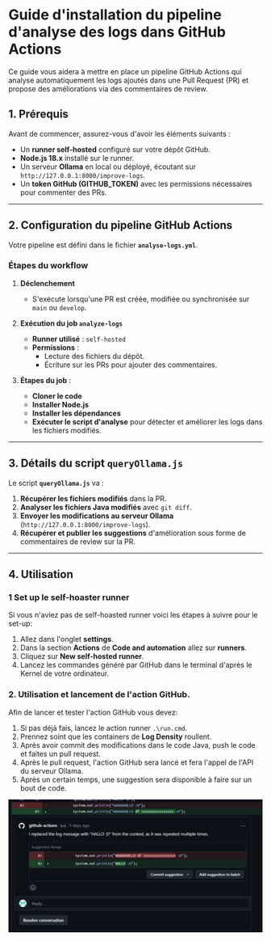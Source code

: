 # **Guide d'installation du pipeline d'analyse des logs dans GitHub Actions**

Ce guide vous aidera à mettre en place un pipeline GitHub Actions qui analyse automatiquement les logs ajoutés dans une Pull Request (PR) et propose des améliorations via des commentaires de review.

## **1. Prérequis**
Avant de commencer, assurez-vous d'avoir les éléments suivants :
- Un **runner self-hosted** configuré sur votre dépôt GitHub.
- **Node.js 18.x** installé sur le runner.
- Un serveur **Ollama** en local ou déployé, écoutant sur `http://127.0.0.1:8000/improve-logs`.
- Un **token GitHub (GITHUB_TOKEN)** avec les permissions nécessaires pour commenter des PRs.

---

## **2. Configuration du pipeline GitHub Actions**
Votre pipeline est défini dans le fichier **`analyse-logs.yml`**.

### **Étapes du workflow**
1. **Déclenchement**  
   - S'exécute lorsqu'une PR est créée, modifiée ou synchronisée sur `main` ou `develop`.

2. **Exécution du job `analyze-logs`**
   - **Runner utilisé** : `self-hosted`
   - **Permissions** :
     - Lecture des fichiers du dépôt.
     - Écriture sur les PRs pour ajouter des commentaires.

3. **Étapes du job** :
   - **Cloner le code**
   - **Installer Node.js**
   - **Installer les dépendances**
   - **Exécuter le script d'analyse** pour détecter et améliorer les logs dans les fichiers modifiés.

---

## **3. Détails du script `queryOllama.js`**
Le script **`queryOllama.js`** va :
1. **Récupérer les fichiers modifiés** dans la PR.
2. **Analyser les fichiers Java modifiés** avec `git diff`.
3. **Envoyer les modifications au serveur Ollama** (`http://127.0.0.1:8000/improve-logs`).
4. **Récupérer et publier les suggestions** d'amélioration sous forme de commentaires de review sur la PR.

---

## **4. Utilisation**

### 1 Set up le self-hoaster runner

Si vous n'aviez pas de self-hoasted runner voici les étapes à suivre pour le set-up:

1. Allez dans l'onglet **settings**.
2. Dans la section **Actions** de **Code and automation** allez sur **runners**.
3. Cliquez sur **New self-hosted runner**.
4. Lancez les commandes généré par GitHub dans le terminal d'après le Kernel de votre ordinateur.

### 2. Utilisation et lancement de l'action GitHub.

Afin de lancer et tester l'action GitHub vous devez:

1. Si pas déjà fais, lancez le action runner `.\run.cmd`.
2. Prennez soint que les containers de **Log Density** roullent.
3. Après avoir commit des modifications dans le code Java, push le code et faites un pull request.
4. Après le pull request, l'action GitHub sera lancé et fera l'appel de l'API du serveur Ollama.
5. Après un certain temps, une suggestion sera disponible à faire sur un bout de code.

![Local Image](../resources/userGuide/generate_suggestion.png)